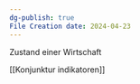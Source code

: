 ```yaml
---
dg-publish: true
File Creation date: 2024-04-23
---
```

Zustand einer Wirtschaft

[[Konjunktur indikatoren]]